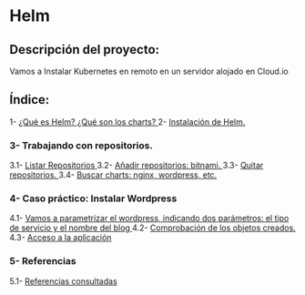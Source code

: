 # Helm

## Descripción del proyecto:
Vamos a Instalar Kubernetes en remoto en un servidor alojado en Cloud.io

## Índice:
1- [ ¿Qué es Helm? ¿Qué son los charts? ]()
2- [ Instalación de Helm. ]()
### 3- Trabajando con repositorios.
3.1- [ Listar Repositorios ]()
3.2- [ Añadir repositorios: bitnami. ]()
3.3- [ Quitar repositorios. ]()
3.4- [ Buscar charts: nginx, wordpress, etc. ]()
 ### 4- Caso práctico: Instalar Wordpress
4.1- [ Vamos a parametrizar el wordpress, indicando dos parámetros: el tipo de servicio y el nombre del blog ]()
4.2- [ Comprobación de los objetos creados. ]()
4.3- [ Acceso a la aplicación ]()
### 5- Referencias
5.1- [ Referencias consultadas ]()
